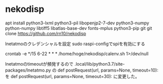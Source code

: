 # nekodisp

apt install python3-lxml python3-pil libopenjp2-7-dev python3-numpy python-numpy libtiff5 libatlas-base-dev fonts-mplus python3-pip git 
git clone https://github.com/rn10/nekodisp

lnetatmoのクレデンシャルを設定
sudo raspi-configでspiを有効にする


crontab -e
*/15 6-22 * * * /home/hoge/nekodisp/calenv.sh 1>/dev/null


lnetatmoのtimeoutが頻発するので .local/lib/python3.7/site-packages/lnetatmo.py の
def postRequest(url, params=None, timeout=10):
を
def postRequest(url, params=None, timeout=30):
に変更した。
